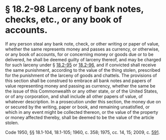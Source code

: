 # § 18.2-98 Larceny of bank notes, checks, etc., or any book of accounts.

<p>If any person steal any bank note, check, or other writing or paper of value, whether the same represents money and passes as currency, or otherwise, or any book of accounts, for or concerning money or goods due or to be delivered, he shall be deemed guilty of larceny thereof, and may be charged for such larceny under § <a href='http://law.lis.virginia.gov/vacode/18.2-95/'>18.2-95</a> or <a href='http://law.lis.virginia.gov/vacode/18.2-96/'>18.2-96</a>, and if convicted shall receive the same punishment, according to the value of the thing stolen, prescribed for the punishment of the larceny of goods and chattels. The provisions of this section shall be construed to embrace all bank notes and papers of value representing money and passing as currency, whether the same be the issue of this Commonwealth or any other state, or of the United States, or of any corporation, and shall include all other papers of value, of whatever description. In a prosecution under this section, the money due on or secured by the writing, paper or book, and remaining unsatisfied, or which in any event might be collected thereon, or the value of the property or money affected thereby, shall be deemed to be the value of the article stolen.</p><p>Code 1950, §§ 18.1-104, 18.1-105; 1960, c. 358; 1975, cc. 14, 15; 2009, c. <a href='http://lis.virginia.gov/cgi-bin/legp604.exe?091+ful+CHAP0591'>591</a>.</p>